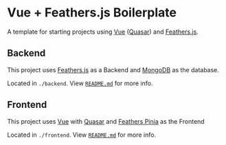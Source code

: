 # Vue + Feathers.js Boilerplate

A template for starting projects using [Vue](https://vuejs.org/guide/introduction.html) ([Quasar](https://v2.quasar.dev)) and [Feathers.js](https://feathersjs.com/guides/).

## Backend

This project uses [Feathers.js](https://feathersjs.com/guides/) as a Backend and [MongoDB](https://www.mongodb.com/docs/) as the database.

Located in `./backend`. View [`README.md`](./backend/README.md) for more info.

## Frontend

This project uses [Vue](https://vuejs.org/guide/introduction.html) with [Quasar](https://v2.quasar.dev) and [Feathers Pinia](https://feathers-pinia.pages.dev/guide/) as the Frontend

Located in `./frontend`. View [`README.md`](./frontend/README.md) for more info.
